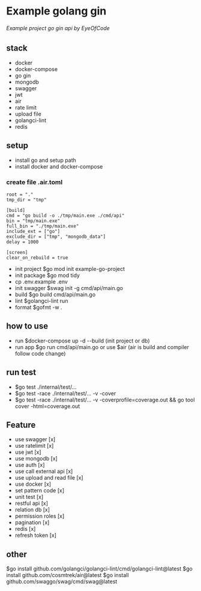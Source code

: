 # Example golang gin

###### Example project go gin api by EyeOfCode

## stack

- docker
- docker-compose
- go gin
- mongodb
- swagger
- jwt
- air
- rate limit
- upload file
- golangci-lint
- redis

## setup

- install go and setup path
- install docker and docker-compose

### create file .air.toml

```
root = "."
tmp_dir = "tmp"

[build]
cmd = "go build -o ./tmp/main.exe ./cmd/api"
bin = "tmp/main.exe"
full_bin = "./tmp/main.exe"
include_ext = ["go"]
exclude_dir = ["tmp", "mongodb_data"]
delay = 1000

[screen]
clear_on_rebuild = true
```

- init project $go mod init example-go-project
- init package $go mod tidy
- cp .env.example .env
- init swagger $swag init -g cmd/api/main.go
- build $go build cmd/api/main.go
- lint $golangci-lint run
- format $gofmt -w .

## how to use

- run $docker-compose up -d --build (init project or db)
- run app $go run cmd/api/main.go or use $air (air is build and compiler follow code change)

## run test

- $go test ./internal/test/...
- $go test -race ./internal/test/... -v -cover
- $go test -race ./internal/test/... -v -coverprofile=coverage.out && go tool cover -html=coverage.out

## Feature

- use swagger [x]
- use ratelimit [x]
- use jwt [x]
- use mongodb [x]
- use auth [x]
- use call external api [x]
- use upload and read file [x]
- use docker [x]
- set pattern code [x]
- unit test [x]
- restful api [x]
- relation db [x]
- permission roles [x]
- pagination [x]
- redis [x]
- refresh token [x]

## other

$go install github.com/golangci/golangci-lint/cmd/golangci-lint@latest
$go install github.com/cosmtrek/air@latest
$go install github.com/swaggo/swag/cmd/swag@latest
